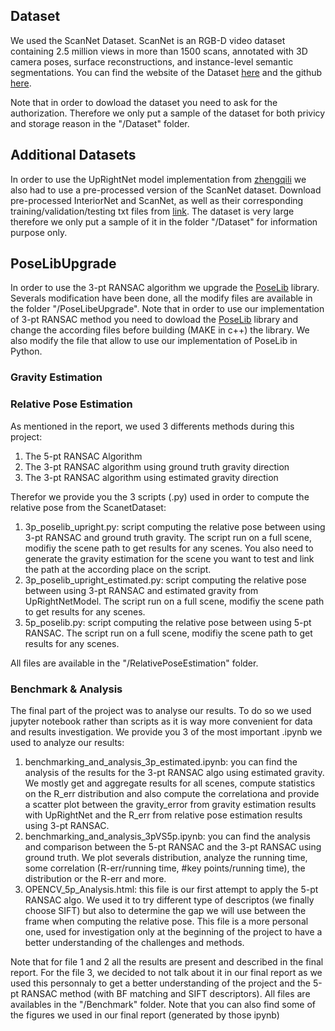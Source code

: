 ## Dataset

We used the ScanNet Dataset. ScanNet is an RGB-D video dataset containing 2.5 million views in more than 1500 scans, annotated with 3D camera poses, surface reconstructions, and instance-level semantic segmentations. You can find the website of the Dataset [here](http://www.scan-net.org/#code-and-data) and the github [here](https://github.com/ScanNet/ScanNet).

Note that in order to dowload the dataset you need to ask for the authorization. Therefore we only put a sample of the dataset for both privicy and storage reason in the "/Dataset" folder.

## Additional Datasets

In order to use the UpRightNet model implementation from [zhengqili](https://github.com/zhengqili/UprightNet) we also had to use a pre-processed version of the ScanNet dataset. Download pre-processed InteriorNet and ScanNet, as well as their corresponding training/validation/testing txt files from [link](https://drive.google.com/drive/folders/1WdNAESqDYcUPQyXAW6PvlcdQIYlOEXIw). The dataset is very large therefore we only put a sample of it in the folder "/Dataset" for information purpose only.

## PoseLibUpgrade

In order to use the 3-pt RANSAC algorithm we upgrade the [PoseLib](https://github.com/vlarsson/PoseLib) library. 
Severals modification have been done, all the modify files are available in the folder "/PoseLibeUpgrade".
Note that in order to use our implementation of 3-pt RANSAC method you need to dowload the [PoseLib](https://github.com/vlarsson/PoseLib) library and change the according files before building (MAKE in c++) the library. We also modify the file that allow to use our implementation of PoseLib in Python.

### Gravity Estimation

### Relative Pose Estimation

As mentioned in the report, we used 3 differents methods during this project:

1. The 5-pt RANSAC Algorithm
2. The 3-pt RANSAC algorithm using ground truth gravity direction
3. The 3-pt RANSAC algorithm using estimated gravity direction

Therefor we provide you the 3 scripts (.py) used in order to compute the relative pose from the ScanetDataset:

1. 3p_poselib_upright.py: script computing the relative pose between using 3-pt RANSAC and ground truth gravity. The script run on a full scene, modifiy the scene path to get results for any scenes. You also need to generate the gravity estimation for the scene you want to test and link the path at the according place on the script.
2. 3p_poselib_upright_estimated.py: script computing the relative pose between using 3-pt RANSAC and estimated gravity from UpRightNetModel. The script run on a full scene, modifiy the scene path to get results for any scenes.
3. 5p_poselib.py: script computing the relative pose between using 5-pt RANSAC. The script run on a full scene, modifiy the scene path to get results for any scenes.

All files are available in the "/RelativePoseEstimation" folder.

### Benchmark & Analysis

The final part of the project was to analyse our results. To do so we used jupyter notebook rather than scripts as it is way more convenient for data and results investigation. We provide you 3 of the most important .ipynb we used to analyze our results:

1. benchmarking_and_analysis_3p_estimated.ipynb: you can find the analysis of the results for the 3-pt RANSAC algo using estimated gravity. We mostly get and aggregate results for all scenes, compute statistics on the R_err distribution and also compute the correlationa and provide a scatter plot between the gravity_error from gravity estimation results with UpRightNet and the R_err from relative pose estimation results using 3-pt RANSAC. 
2. benchmarking_and_analysis_3pVS5p.ipynb: you can find the analysis and comparison between the 5-pt RANSAC and the 3-pt RANSAC using ground truth. We plot severals distribution, analyze the running time, some correlation (R-err/running time, #key points/running time), the distribution or the R-err and more.
3. OPENCV_5p_Analysis.html: this file is our first attempt to apply the 5-pt RANSAC algo. We used it to try different type of descriptos (we finally choose SIFT) but also to determine the gap we will use between the frame when computing the relative pose. This file is a more personal one, used for investigation only at the beginning of the project to have a better understanding of the challenges and methods.

Note that for file 1 and 2 all the results are present and described in the final report. For the file 3, we decided to not talk about it in our final report as we used this personnaly to get a better understanding of the project and the 5-pt RANSAC method (with BF matching and SIFT descriptors). All files are availables in the "/Benchmark" folder. Note that you can also find some of the figures we used in our final report (generated by those ipynb)
